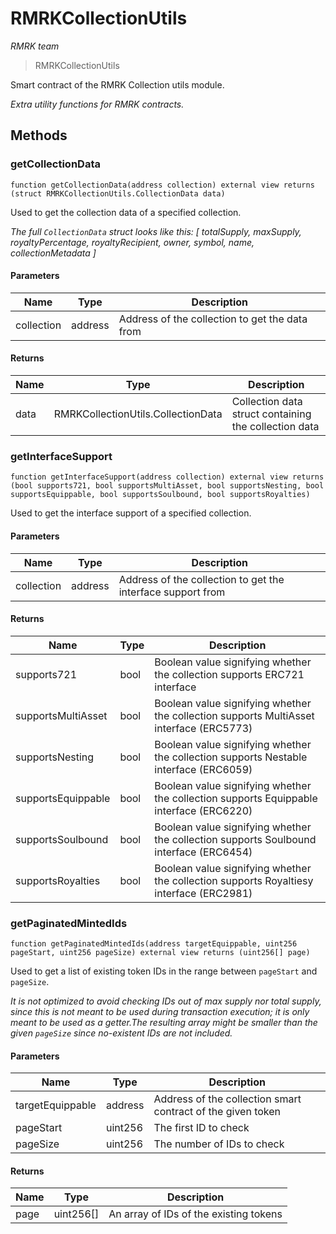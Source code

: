 # RMRKCollectionUtils

_RMRK team_

> RMRKCollectionUtils

Smart contract of the RMRK Collection utils module.

_Extra utility functions for RMRK contracts._

## Methods

### getCollectionData

```solidity
function getCollectionData(address collection) external view returns (struct RMRKCollectionUtils.CollectionData data)
```

Used to get the collection data of a specified collection.

_The full `CollectionData` struct looks like this: \[ totalSupply, maxSupply, royaltyPercentage, royaltyRecipient, owner, symbol, name, collectionMetadata ]_

#### Parameters

| Name       | Type    | Description                                    |
| ---------- | ------- | ---------------------------------------------- |
| collection | address | Address of the collection to get the data from |

#### Returns

| Name | Type                               | Description                                           |
| ---- | ---------------------------------- | ----------------------------------------------------- |
| data | RMRKCollectionUtils.CollectionData | Collection data struct containing the collection data |

### getInterfaceSupport

```solidity
function getInterfaceSupport(address collection) external view returns (bool supports721, bool supportsMultiAsset, bool supportsNesting, bool supportsEquippable, bool supportsSoulbound, bool supportsRoyalties)
```

Used to get the interface support of a specified collection.

#### Parameters

| Name       | Type    | Description                                                 |
| ---------- | ------- | ----------------------------------------------------------- |
| collection | address | Address of the collection to get the interface support from |

#### Returns

| Name               | Type | Description                                                                             |
| ------------------ | ---- | --------------------------------------------------------------------------------------- |
| supports721        | bool | Boolean value signifying whether the collection supports ERC721 interface               |
| supportsMultiAsset | bool | Boolean value signifying whether the collection supports MultiAsset interface (ERC5773) |
| supportsNesting    | bool | Boolean value signifying whether the collection supports Nestable interface (ERC6059)   |
| supportsEquippable | bool | Boolean value signifying whether the collection supports Equippable interface (ERC6220) |
| supportsSoulbound  | bool | Boolean value signifying whether the collection supports Soulbound interface (ERC6454)  |
| supportsRoyalties  | bool | Boolean value signifying whether the collection supports Royaltiesy interface (ERC2981) |

### getPaginatedMintedIds

```solidity
function getPaginatedMintedIds(address targetEquippable, uint256 pageStart, uint256 pageSize) external view returns (uint256[] page)
```

Used to get a list of existing token IDs in the range between `pageStart` and `pageSize`.

_It is not optimized to avoid checking IDs out of max supply nor total supply, since this is not meant to be used during transaction execution; it is only meant to be used as a getter.The resulting array might be smaller than the given `pageSize` since no-existent IDs are not included._

#### Parameters

| Name             | Type    | Description                                                 |
| ---------------- | ------- | ----------------------------------------------------------- |
| targetEquippable | address | Address of the collection smart contract of the given token |
| pageStart        | uint256 | The first ID to check                                       |
| pageSize         | uint256 | The number of IDs to check                                  |

#### Returns

| Name | Type       | Description                            |
| ---- | ---------- | -------------------------------------- |
| page | uint256\[] | An array of IDs of the existing tokens |
